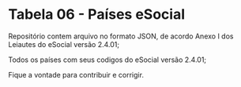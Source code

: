 # Tabela 06 - Países eSocial


Repositório contem arquivo no formato JSON, de acordo Anexo I dos Leiautes do eSocial versão 2.4.01;

Todos os países com seus codigos do eSocial versão 2.4.01;

Fique a vontade para contribuir e corrigir.
